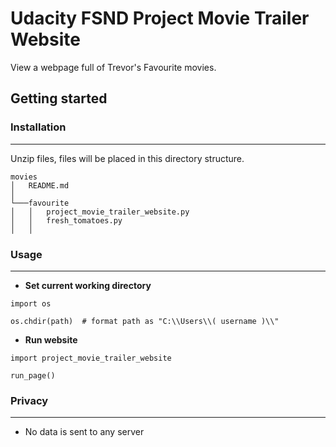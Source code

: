 # Udacity FSND Project Movie Trailer Website

View a webpage full of Trevor's Favourite movies.  
  
  

## Getting started  
  
   

### Installation
----------

Unzip files, files will be placed in this directory structure.
  
```
movies
│   README.md
│
└───favourite
│   │   project_movie_trailer_website.py
│   │   fresh_tomatoes.py
│   │
```

### Usage
----------

- **Set current working directory**
```
import os

os.chdir(path)  # format path as "C:\\Users\\( username )\\" 
```

- **Run website**
```
import project_movie_trailer_website

run_page()
```  

### Privacy
----------

- No data is sent to any server 

